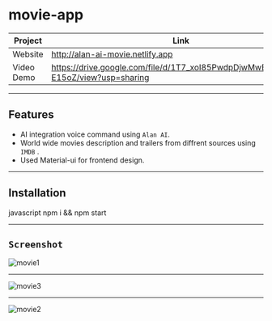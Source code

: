 # movie-app



| Project | Link |
| ------ | ------ |
| Website |  http://alan-ai-movie.netlify.app
| Video Demo | https://drive.google.com/file/d/1T7_xoI85PwdpDjwMwBKkd8nnzk-E15oZ/view?usp=sharing

---
## Features
- AI integration voice command using `Alan AI`.
- World wide movies description and trailers from diffrent sources using `IMDB` .
- Used Material-ui for frontend design.


---
## Installation

javascript
npm i &&
npm start



---


## `Screenshot`
![movie1](https://user-images.githubusercontent.com/67264445/151055945-72f1c08a-5ad9-4bad-9294-fb866a0b9a95.jpg)

---
![movie3](https://user-images.githubusercontent.com/67264445/151055972-511fda4d-35f4-463c-b0cb-65a28e60bb8d.jpg)

---
![movie2](https://user-images.githubusercontent.com/67264445/151055988-b8ed6a20-d1b4-4fa0-9f2b-2eb87cca647c.jpg)
